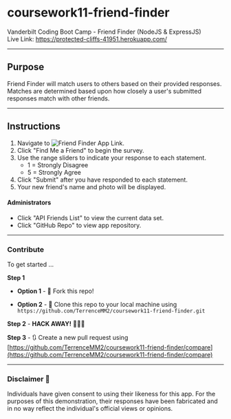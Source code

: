 # coursework11-friend-finder
Vanderbilt Coding Boot Camp - Friend Finder (NodeJS &amp; ExpressJS)  
Live Link: https://protected-cliffs-41951.herokuapp.com/

 - - - 

## Purpose  
Friend Finder will match users to others based on their provided responses. Matches are determined based upon how closely a user's submitted responses match with other friends.  

- - - 

## Instructions  

1. Navigate to ![Friend Finder App Link](https://protected-cliffs-41951.herokuapp.com/).  
2. Click "Find Me a Friend" to begin the survey.  
3. Use the range sliders to indicate your response to each statement.  
   * 1 = Strongly Disagree  
   * 5 = Strongly Agree  
4. Click "Submit" after you have responded to each statement.  
5. Your new friend's name and photo will be displayed.  

#### Administrators  

* Click "API Friends List" to view the current data set.  
* Click "GitHub Repo" to view app repository.  

- - - 

### Contribute  

To get started ...

**Step 1**

- **Option 1** - 🍴 Fork this repo!

- **Option 2** - 👯 Clone this repo to your local machine using `https://github.com/TerrenceMM2/coursework11-friend-finder.git`

**Step 2** - **HACK AWAY!** 🔨🔨🔨

**Step 3** - 🔃 Create a new pull request using [https://github.com/TerrenceMM2/coursework11-friend-finder/compare](https://github.com/TerrenceMM2/coursework11-friend-finder/compare)  

- - - 

### Disclaimer 📜
Individuals have given consent to using their likeness for this app. For the purposes of this demonstration, their responses have been fabricated and in no way reflect the individual's official views or opinions.

